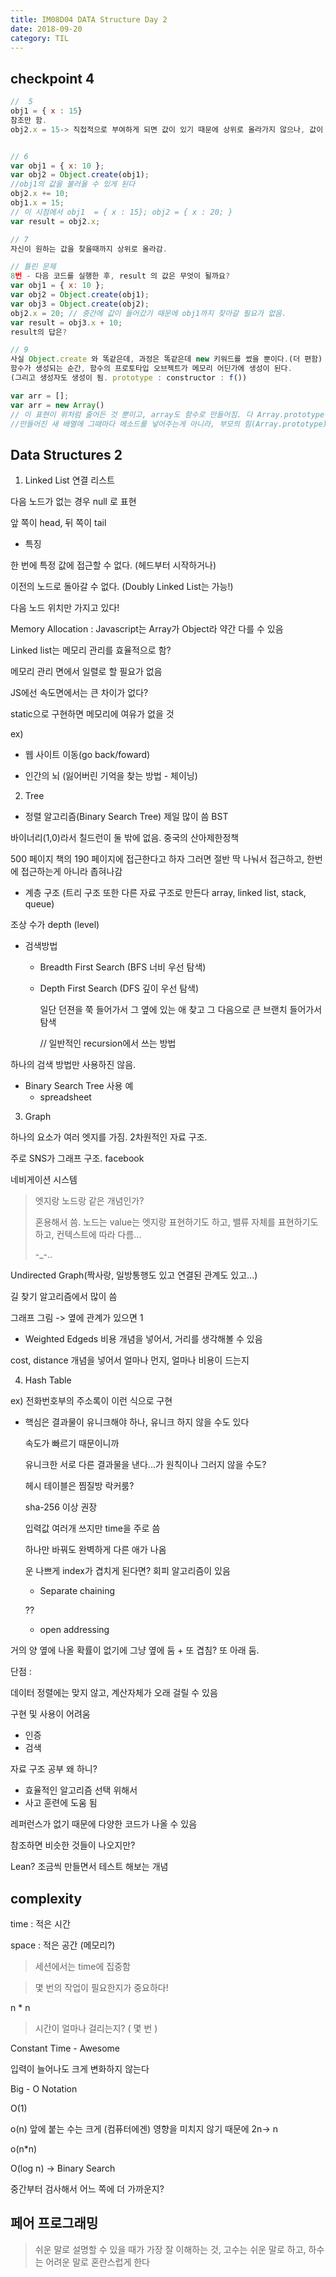 ```yaml
---
title: IM08D04 DATA Structure Day 2
date: 2018-09-20
category: TIL
---
```


## checkpoint 4

```javascript
//  5
obj1 = { x : 15}
참조만 함.
obj2.x = 15-> 직접적으로 부여하게 되면 값이 있기 때문에 상위로 올라가지 않으나, 값이 없는 경우엔 상위로 올라가면서 값을 찾음.


// 6
var obj1 = { x: 10 };
var obj2 = Object.create(obj1);
//obj1의 값을 불러올 수 있게 된다
obj2.x += 10;
obj1.x = 15;
// 이 시점에서 obj1  = { x : 15}; obj2 = { x : 20; }
var result = obj2.x;

// 7
자신이 원하는 값을 찾을때까지 상위로 올라감.

// 틀린 문제
8번 - 다음 코드를 실행한 후, result 의 값은 무엇이 될까요?
var obj1 = { x: 10 };
var obj2 = Object.create(obj1);
var obj3 = Object.create(obj2);
obj2.x = 20; // 중간에 값이 들어갔기 때문에 obj1까지 찾아갈 필요가 없음.
var result = obj3.x + 10;
result의 답은?

// 9
사실 Object.create 와 똑같은데, 과정은 똑같은데 new 키워드를 썼을 뿐이다.(더 편함)
함수가 생성되는 순간, 함수의 프로토타입 오브젝트가 메모리 어딘가에 생성이 된다.
(그리고 생성자도 생성이 됨. prototype : constructor : f())

var arr = [];
var arr = new Array()
// 이 표현이 위처럼 줄어든 것 뿐이고, array도 함수로 만들어짐. 다 Array.prototype에서 가져와서 쓰는 것.
//만들어진 새 배열에 그때마다 메소드를 넣어주는게 아니라, 부모의 힘(Array.prototype)을 가져와서 쓰기만 한다.

```

## Data Structures 2

1. Linked List 연결 리스트

다음 노드가 없는 경우 null 로 표현

앞 쪽이 head, 뒤 쪽이 tail

- 특징

한 번에 특정 값에 접근할 수 없다. (헤드부터 시작하거나)

이전의 노드로 돌아갈 수 없다. (Doubly Linked List는 가능!)

다음 노드 위치만 가지고 있다!

Memory Allocation : Javascript는 Array가 Object라 약간 다를 수 있음

Linked list는 메모리 관리를 효율적으로 함?

메모리 관리 면에서 일렬로 할 필요가 없음

JS에선 속도면에서는 큰 차이가 없다?

static으로 구현하면 메모리에 여유가 없을 것

ex)

- 웹 사이트 이동(go back/foward)

- 인간의 뇌 (잃어버린 기억을 찾는 방법 - 체이닝)

2. Tree

- 정렬 알고리즘(Binary Search Tree) 제일 많이 씀 BST

바이너리(1,0)라서 칠드런이 둘 밖에 없음. 중국의 산아제한정책

500 페이지 책의 190 페이지에 접근한다고 하자 그러면 절반 딱 나눠서 접근하고, 한번에 접근하는게 아니라 좁혀나감

- 계층 구조 (트리 구조 또한 다른 자료 구조로 만든다 array, linked list, stack, queue)

조상 수가 depth (level)

- 검색방법

  - Breadth First Search (BFS 너비 우선 탐색)

  - Depth First Search (DFS 깊이 우선 탐색)

    일단 던젼을 쭉 들어가서 그 옆에 있는 애 찾고 그 다음으로 큰 브랜치 들어가서 탐색

    // 일반적인 recursion에서 쓰는 방법

하나의 검색 방법만 사용하진 않음.

- Binary Search Tree 사용 예
  - spreadsheet

3. Graph

하나의 요소가 여러 엣지를 가짐. 2차원적인 자료 구조.

주로 SNS가 그래프 구조. facebook

네비게이션 시스템

> 엣지랑 노드랑 같은 개념인가?
>
> 혼용해서 씀. 노드는 value는 엣지랑 표현하기도 하고, 밸류 자체를 표현하기도 하고, 컨텍스트에 따라 다름...
>
> -\_-..

Undirected Graph(짝사랑, 일방통행도 있고 연결된 관계도 있고...)

길 찾기 알고리즘에서 많이 씀

그래프 그림 -> 옆에 관계가 있으면 1

- Weighted Edgeds 비용 개념을 넣어서, 거리를 생각해볼 수 있음

cost, distance 개념을 넣어서 얼마나 먼지, 얼마나 비용이 드는지

4. Hash Table

ex) 전화번호부의 주소록이 이런 식으로 구현

- 핵심은 결과물이 유니크해야 하나, 유니크 하지 않을 수도 있다

  속도가 빠르기 때문이니까

  유니크한 서로 다른 결과물을 낸다...가 원칙이나 그러지 않을 수도?

  헤시 테이블은 찜질방 락커룸?

  sha-256 이상 권장

  입력값 여러개 쓰지만 time을 주로 씀

  하나만 바꿔도 완벽하게 다른 애가 나옴

  운 나쁘게 index가 겹치게 된다면? 회피 알고리즘이 있음

  - Separate chaining

  ??

  - open addressing

거의 양 옆에 나올 확률이 없기에 그냥 옆에 둠 + 또 겹침? 또 아래 둠.

단점 :

데이터 정렬에는 맞지 않고, 계산자체가 오래 걸릴 수 있음

구현 및 사용이 어려움

- 인증
- 검색

자료 구조 공부 왜 하니?

- 효율적인 알고리즘 선택 위해서
- 사고 훈련에 도움 됨

레퍼런스가 없기 때문에 다양한 코드가 나올 수 있음

참조하면 비슷한 것들이 나오지만?

Lean? 조금씩 만들면서 테스트 해보는 개념

## complexity

time : 적은 시간

space : 적은 공간 (메모리?)

> 세션에서는 time에 집중함

> 몇 번의 작업이 필요한지가 중요하다!

n \* n

> 시간이 얼마나 걸리는지? ( 몇 번 )

Constant Time - Awesome

입력이 늘어나도 크게 변화하지 않는다

Big - O Notation

O(1)

o(n) 앞에 붙는 수는 크게 (컴퓨터에겐) 영향을 미치지 않기 때문에 2n-> n

o(n\*n)

O(log n) -> Binary Search

중간부터 검사해서 어느 쪽에 더 가까운지?

## 페어 프로그래밍

> 쉬운 말로 설명할 수 있을 때가 가장 잘 이해하는 것, 고수는 쉬운 말로 하고, 하수는 어려운 말로 혼란스럽게 한다
